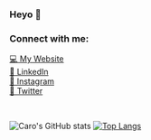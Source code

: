 ### Heyo 👋

### Connect with me:

[💻 My Website][website]
<br />
[🤝 LinkedIn][linkedin]
<br />
[📸 Instagram][instagram]
<br />
[🐥 Twitter][twitter]

<br />


[website]: https://carocode.com
[twitter]: https://twitter.com/notcxro
[instagram]: https://instagram.com/notcxro
[linkedin]: https://www.linkedin.com/in/caroline-mendez-41a181134/



![Caro's GitHub stats](https://github-readme-stats.vercel.app/api?username=CaroMen&show_icons=true&theme=material-palenight)
[![Top Langs](https://github-readme-stats.vercel.app/api/top-langs/?username=CaroMen)](https://github.com/CaroMen/github-readme-stats)

